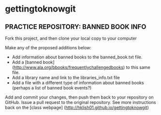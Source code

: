 # gettingtoknowgit

PRACTICE REPOSITORY: BANNED BOOK INFO
------

Fork this project, and then clone your local copy to your computer

Make any of the proposed additions below:

* Add information about banned books to the banned_book.txt file.
* Add a [banned book] (http://www.ala.org/bbooks/frequentlychallengedbooks) to this same file.
* Add a library name and link to the libraries_info.txt file 
* Add a file with a different type of information about banned books (perhaps a list of banned book events?)

Add and commit your changes, then push them back to your repository on GitHub. Issue a pull request to the original repository. See more instructions back on the [class webpage] (http://hklish01.github.io/gettingtoknowgit)


